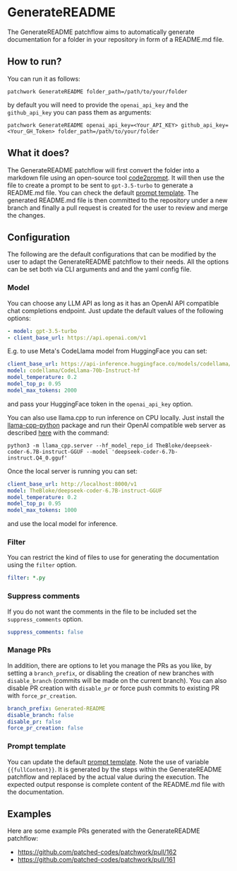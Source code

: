 # GenerateREADME

The GenerateREADME patchflow aims to automatically generate documentation for a folder in your repository in form of a README.md file. 

## How to run?
 
You can run it as follows:

`patchwork GenerateREADME folder_path=/path/to/your/folder`

by default you will need to provide the `openai_api_key` and the `github_api_key` you can pass them as arguments: 

`patchwork GenerateREADME openai_api_key=<Your_API_KEY> github_api_key=<Your_GH_Token> folder_path=/path/to/your/folder`

## What it does?

The GenerateREADME patchflow will first convert the folder into a markdown file using an open-source tool [code2prompt](https://github.com/raphaelmansuy/code2prompt). It will then use the file to create a prompt to be sent to `gpt-3.5-turbo` to generate a README.md file. You can check the default [prompt template](./generate_readme_prompt.json). The generated README.md file is then committed to the repository under a new branch and finally a pull request is created for the user to review and merge the changes. 

## Configuration

The following are the default configurations that can be modified by the user to adapt the GenerateREADME patchflow to their needs. All the options can be set both via CLI arguments and and the yaml config file.

### Model

You can choose any LLM API as long as it has an OpenAI API compatible chat completions endpoint. Just update the default values of the following options:

```yaml
- model: gpt-3.5-turbo
- client_base_url: https://api.openai.com/v1
```

E.g. to use Meta's CodeLlama model from HuggingFace you can set:

```yaml
client_base_url: https://api-inference.huggingface.co/models/codellama/CodeLlama-70b-Instruct-hf/v1
model: codellama/CodeLlama-70b-Instruct-hf
model_temperature: 0.2
model_top_p: 0.95
model_max_tokens: 2000
```
and pass your HuggingFace token in the `openai_api_key` option.

You can also use llama.cpp to run inference on CPU locally. Just install the [llama-cpp-python](https://github.com/abetlen/llama-cpp-python) package and run their OpenAI compatible web server as described [here](https://github.com/abetlen/llama-cpp-python) with the command:

`python3 -m llama_cpp.server --hf_model_repo_id TheBloke/deepseek-coder-6.7B-instruct-GGUF --model 'deepseek-coder-6.7b-instruct.Q4_0.gguf'`

Once the local server is running you can set:

```yaml
client_base_url: http://localhost:8000/v1
model: TheBloke/deepseek-coder-6.7B-instruct-GGUF
model_temperature: 0.2
model_top_p: 0.95
model_max_tokens: 1000
```
and use the local model for inference.

### Filter
You can restrict the kind of files to use for generating the documentation using the `filter` option.
```yaml
filter: *.py
```

### Suppress comments
If you do not want the comments in the file to be included set the `suppress_comments` option.
```yaml
suppress_comments: false
```

### Manage PRs
In addition, there are options to let you manage the PRs as you like, by setting a `branch_prefix`,  or disabling the creation of new branches with `disable_branch` (commits will be made on the current branch). You can also disable PR creation with `disable_pr` or force push commits to existing PR with `force_pr_creation`.

```yaml
branch_prefix: Generated-README
disable_branch: false
disable_pr: false
force_pr_creation: false
```

### Prompt template

You can update the default [prompt template](./generate_readme_prompt.json). Note the use of variable `{{fullContent}}`. It is generated by the steps within the GenerateREADME patchflow and replaced by the actual value during the execution. The expected output response is complete content of the README.md file with the documentation.

## Examples

Here are some example PRs generated with the GenerateREADME patchflow:

- https://github.com/patched-codes/patchwork/pull/162
- https://github.com/patched-codes/patchwork/pull/161
